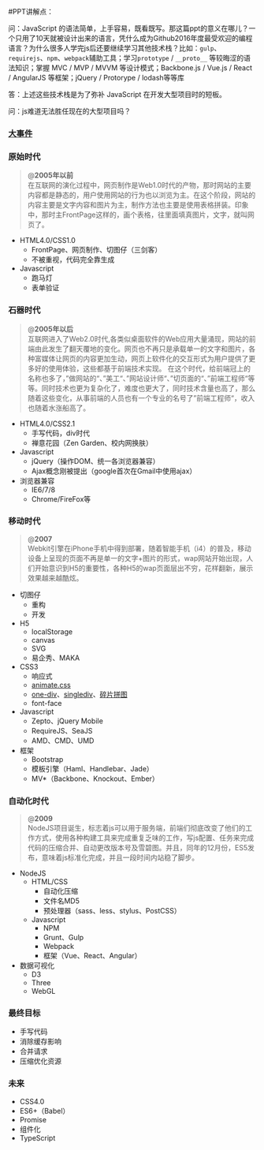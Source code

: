 #PPT讲解点：

问：JavaScript 的语法简单，上手容易，既看既写。那这篇ppt的意义在哪儿？一个只用了10天就被设计出来的语言，凭什么成为Github2016年度最受欢迎的编程语言？为什么很多人学完js后还要继续学习其他技术栈？比如：`gulp`、`requirejs`、`npm`、`webpack`辅助工具；学习`prototype` / `__proto__` 等较晦涩的语法知识；掌握 MVC / MVP / MVVM 等设计模式；Backbone.js / Vue.js / React / AngularJS 等框架；jQuery / Protorype / lodash等等库

答：上述这些技术栈是为了弥补 JavaScript 在开发大型项目时的短板。

问：js难道无法胜任现在的大型项目吗？


### <a href="./index.html" target="_blank" title="">大事件</a>

### 原始时代 

> @**2005年以前** <br>
在互联网的演化过程中，网页制作是Web1.0时代的产物，那时网站的主要内容都是静态的，用户使用网站的行为也以浏览为主。在这个阶段，网站的内容主要是文字内容和图片为主，制作方法也主要是使用表格拼装。印象中，那时主FrontPage这样的，画个表格，往里面填真图片，文字，就叫网页了。

- HTML4.0/CSS1.0
    - FrontPage、网页制作、切图仔（三剑客）
    - 不被重视，代码完全靠生成
- Javascript
    - 跑马灯
    - 表单验证

### 石器时代

> @**2005年以后** <br>
互联网进入了Web2.0时代,各类似桌面软件的Web应用大量涌现，网站的前端由此发生了翻天覆地的变化。网页也不再只是承载单一的文字和图片，各种富媒体让网页的内容更加生动，网页上软件化的交互形式为用户提供了更多好的使用体验，这些都基于前端技术实现。
在这个时代，给前端冠上的名称也多了，”做网站的“、”美工“、”网站设计师“、”切页面的“、”前端工程师“等等。同时技术也更为复杂化了，难度也更大了，同时技术含量也高了，那么随着这些变化，从事前端的人员也有一个专业的名号了”前端工程师“，收入也随着水涨船高了。

- HTML4.0/CSS2.1
    - 手写代码，div时代
    - 禅意花园（Zen Garden、校内网换肤）
- Javascript
    - jQuery（操作DOM、统一各浏览器兼容）
    - Ajax概念刚被提出（google首次在Gmail中使用ajax）
- 浏览器兼容
    - IE6/7/8
    - Chrome/FireFox等

### 移动时代

> @**2007** <br>
Webkit引擎在iPhone手机中得到部署，随着智能手机（i4）的普及，移动设备上呈现的页面不再是单一的文字+图片的形式，wap网站开始出现，人们开始意识到H5的重要性，各种H5的wap页面层出不穷，花样翻新，展示效果越来越酷炫。

- 切图仔
    - 重构
    - 开发
- H5
    - localStorage
    - canvas
    - SVG
    - 易企秀、MAKA
- CSS3
    - 响应式
    - [animate.css](https://daneden.github.io/animate.css/)
    - [one-div](http://one-div.com/)、[singlediv](http://a.singlediv.com/)、[碎片拼图](http://www.webhek.com/misc-res/species-in-pieces/)
    - font-face
- Javascript
    - Zepto、jQuery Mobile
    - RequireJS、SeaJS
    - AMD、CMD、UMD
- 框架
    - Bootstrap
    - 模板引擎（Haml、Handlebar、Jade）
    - MV*（Backbone、Knockout、Ember）

### 自动化时代

> @**2009** <br> 
NodeJS项目诞生，标志着js可以用于服务端，前端们彻底改变了他们的工作方式，使用各种构建工具来完成重复乏味的工作，写js配置、任务来完成代码的压缩合并、自动更改版本号及雪碧图。并且，同年的12月份，ES5发布，意味着js标准化完成，并且一段时间内站稳了脚步。

- NodeJS
    - HTML/CSS
        - 自动化压缩
        - 文件名MD5
        - 预处理器（sass、less、stylus、PostCSS）
    - Javascript
        - NPM
        - Grunt、Gulp
        - Webpack
        - 框架（Vue、React、Angular）
- 数据可视化
    - D3
    - Three
    - WebGL

### 最终目标

- 手写代码
- 消除缓存影响
- 合并请求
- 压缩优化资源


### 未来

- CSS4.0
- ES6+（Babel）
- Promise
- 组件化
- TypeScript





